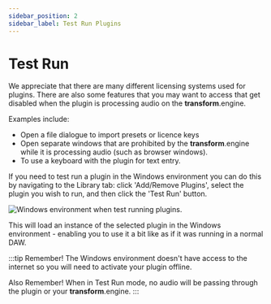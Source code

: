 ```yaml
---
sidebar_position: 2
sidebar_label: Test Run Plugins
---
```


# Test Run

We appreciate that there are many different licensing systems used for plugins. There are also some
features that you may want to access that get disabled when the plugin is processing audio on the
**transform**.engine.

Examples include:

- Open a file dialogue to import presets or licence keys
- Open separate windows that are prohibited by the **transform**.engine while it is processing audio (such as browser windows).
- To use a keyboard with the plugin for text entry.

If you need to test run a plugin in the Windows environment you can do this by navigating to the
Library tab: click 'Add/Remove Plugins', select the plugin you wish to run, and then click the 'Test
Run' button.

![Windows environment when test running plugins.](@site/static/img/transformclient/library-test-run.png)

This will load an instance of the selected plugin in the Windows environment - enabling you to use it a bit like as if it was running in a normal DAW.

:::tip
Remember! The Windows environment doesn't have access to the internet so you will need to activate your plugin offline.

Also Remember! When in Test Run mode, no audio will be passing through the plugin or your **transform**.engine.
:::
